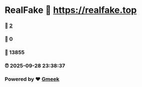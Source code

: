 # RealFake :link: https://realfake.top 
### :page_facing_up: [2](https://realfake.top/tag.html) 
### :speech_balloon: 0 
### :hibiscus: 13855 
### :alarm_clock: 2025-09-28 23:38:37 
### Powered by :heart: [Gmeek](https://github.com/Meekdai/Gmeek)
